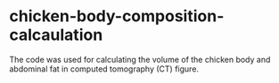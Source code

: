 # chicken-body-composition-calcaulation
The code was used for calculating the volume of the chicken body and abdominal fat in computed tomography (CT) figure.
